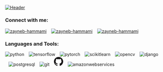 
[![Header](<img align="center" https://github.com/zaynebh/zaynebh/blob/main/rsz_blanc_avec_coup_de_pinceau_bleu_aqua_personnel_logo.png />
 "Header")](https://some-url.dev/)

<!-- Actual text -->

<p align="left"> 
<h3 align="left">Connect with me:</h3>
<a href="https://www.linkedin.com/in/zayneb-hammami/" target="blank"><img align="center" src="https://img.shields.io/badge/linkedin-%230077B5.svg?&style=for-the-badge&logo=linkedin&logoColor=white" alt="zayneb-hammami" /></a> &ensp;  
<a href="https://github.com/zaynebh" target="blank"><img align="center" src="https://img.shields.io/badge/github-%23100000.svg?&style=for-the-badge&logo=github&logoColor=white" alt="zayneb-hammami" /></a> &ensp;  
<a href="mailto:zayneb.haammami@gmail.com" target="blank"><img align="center" src="https://img.shields.io/badge/gmail-D14836?&style=for-the-badge&logo=gmail&logoColor=white" alt="zayneb-hammami" /></a> &ensp; 
</p>


<h3 align="left">Languages and Tools:</h3>
<p align="left"> 
  <a> <img alt="python" title="python" width="30px" height="30px" src="https://devicons.github.io/devicon/devicon.git/icons/python/python-original.svg" /> </a> &ensp;
  <a> <img alt="tensorflow" title="tensorflow" width="30px" height="30px" src="https://www.vectorlogo.zone/logos/tensorflow/tensorflow-icon.svg" /> </a> &ensp;
  <a> <img alt="pytorch" title="pytorch" width="30px" height="30px" src="https://www.vectorlogo.zone/logos/pytorch/pytorch-icon.svg" /> </a> &ensp;
  <a> <img alt="scikitlearn" title="scikitlearn" width="30px" height="30px" src="https://upload.wikimedia.org/wikipedia/commons/0/05/Scikit_learn_logo_small.svg" /> </a> &ensp;
  <a> <img alt="opencv" title="opencv" width="30px" height="30px" src="https://www.vectorlogo.zone/logos/opencv/opencv-icon.svg" /> </a> &ensp;
  <a> <img alt="django" title="django" width="30px" height="30px" src="https://www.vectorlogo.zone/logos/djangoproject/djangoproject-ar21.svg" /> </a> &ensp;
  <a> <img alt="postgresql" title="postgresql" width="30px" height="30px" src="https://www.vectorlogo.zone/logos/postgresql/postgresql-ar21.svg" /> </a> &ensp;
  <a> <img alt="git" title="git" width="30px" height="30px" src="https://www.vectorlogo.zone/logos/git-scm/git-scm-icon.svg" /> </a> &ensp;
  <a> <img alt="github" title="github" width="30px" height="30px" src="https://raw.githubusercontent.com/github/explore/78df643247d429f6cc873026c0622819ad797942/topics/github/github.png" /> </a> &ensp;
  <a> <img alt="amazonwebservices" title="amazonwebservices" width="30px" height="30px" src="https://devicons.github.io/devicon/devicon.git/icons/amazonwebservices/amazonwebservices-original-wordmark.svg" /> </a> &ensp;
  
</p>


